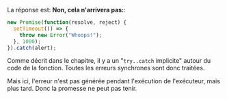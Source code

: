 La réponse est: **Non, cela n'arrivera pas:**:

```js run
new Promise(function(resolve, reject) {
  setTimeout(() => {
    throw new Error("Whoops!");
  }, 1000);
}).catch(alert);
```

Comme décrit dans le chapitre, il y a un "`try..catch` implicite" autour du code de la fonction. Toutes les erreurs synchrones sont donc traitées.

Mais ici, l'erreur n'est pas générée pendant l'exécution de l'exécuteur, mais plus tard. Donc la promesse ne peut pas tenir. 
